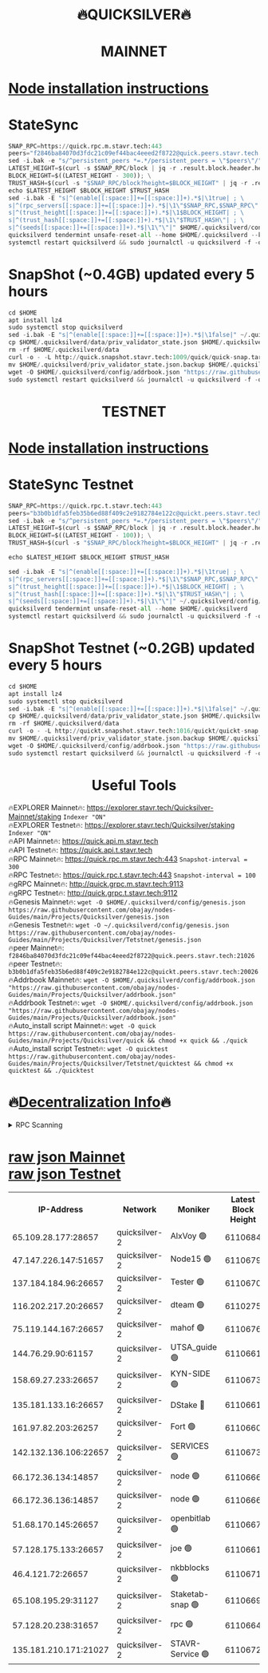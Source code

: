 <h1 align="center"> 🔥QUICKSILVER🔥</h1>

<h1 align="center"> MAINNET</h1>

[Node installation instructions](https://github.com/obajay/nodes-Guides/tree/main/Projects/Quicksilver)
=

# StateSync
```python
SNAP_RPC=https://quick.rpc.m.stavr.tech:443
peers="f2846ba84070d3fdc21c09ef44bac4eeed2f8722@quick.peers.stavr.tech:21026"
sed -i.bak -e "s/^persistent_peers *=.*/persistent_peers = \"$peers\"/" $HOME/.quicksilverd/config/config.toml
LATEST_HEIGHT=$(curl -s $SNAP_RPC/block | jq -r .result.block.header.height); \
BLOCK_HEIGHT=$((LATEST_HEIGHT - 300)); \
TRUST_HASH=$(curl -s "$SNAP_RPC/block?height=$BLOCK_HEIGHT" | jq -r .result.block_id.hash)
echo $LATEST_HEIGHT $BLOCK_HEIGHT $TRUST_HASH
sed -i.bak -E "s|^(enable[[:space:]]+=[[:space:]]+).*$|\1true| ; \
s|^(rpc_servers[[:space:]]+=[[:space:]]+).*$|\1\"$SNAP_RPC,$SNAP_RPC\"| ; \
s|^(trust_height[[:space:]]+=[[:space:]]+).*$|\1$BLOCK_HEIGHT| ; \
s|^(trust_hash[[:space:]]+=[[:space:]]+).*$|\1\"$TRUST_HASH\"| ; \
s|^(seeds[[:space:]]+=[[:space:]]+).*$|\1\"\"|" $HOME/.quicksilverd/config/config.toml
quicksilverd tendermint unsafe-reset-all --home $HOME/.quicksilverd --keep-addr-book
systemctl restart quicksilverd && sudo journalctl -u quicksilverd -f -o cat
```

# SnapShot (~0.4GB) updated every 5 hours
```python
cd $HOME
apt install lz4
sudo systemctl stop quicksilverd
sed -i.bak -E "s|^(enable[[:space:]]+=[[:space:]]+).*$|\1false|" ~/.quicksilverd/config/config.toml
cp $HOME/.quicksilverd/data/priv_validator_state.json $HOME/.quicksilverd/priv_validator_state.json.backup
rm -rf $HOME/.quicksilverd/data
curl -o - -L http://quick.snapshot.stavr.tech:1009/quick/quick-snap.tar.lz4 | lz4 -c -d - | tar -x -C $HOME/.quicksilverd --strip-components 2
mv $HOME/.quicksilverd/priv_validator_state.json.backup $HOME/.quicksilverd/data/priv_validator_state.json
wget -O $HOME/.quicksilverd/config/addrbook.json "https://raw.githubusercontent.com/obajay/nodes-Guides/main/Projects/Quicksilver/addrbook.json"
sudo systemctl restart quicksilverd && journalctl -u quicksilverd -f -o cat
```

<h1 align="center"> TESTNET</h1>

[Node installation instructions](https://github.com/obajay/nodes-Guides/tree/main/Projects/Quicksilver/Tetstnet)
=

# StateSync Testnet
```python
SNAP_RPC=https://quick.rpc.t.stavr.tech:443
peers="b3b0b1dfa5feb35b6ed88f409c2e9182784e122c@quickt.peers.stavr.tech:20026"
sed -i.bak -e "s/^persistent_peers *=.*/persistent_peers = \"$peers\"/" $HOME/.quicksilverd/config/config.toml
LATEST_HEIGHT=$(curl -s $SNAP_RPC/block | jq -r .result.block.header.height); \
BLOCK_HEIGHT=$((LATEST_HEIGHT - 100)); \
TRUST_HASH=$(curl -s "$SNAP_RPC/block?height=$BLOCK_HEIGHT" | jq -r .result.block_id.hash)

echo $LATEST_HEIGHT $BLOCK_HEIGHT $TRUST_HASH

sed -i.bak -E "s|^(enable[[:space:]]+=[[:space:]]+).*$|\1true| ; \
s|^(rpc_servers[[:space:]]+=[[:space:]]+).*$|\1\"$SNAP_RPC,$SNAP_RPC\"| ; \
s|^(trust_height[[:space:]]+=[[:space:]]+).*$|\1$BLOCK_HEIGHT| ; \
s|^(trust_hash[[:space:]]+=[[:space:]]+).*$|\1\"$TRUST_HASH\"| ; \
s|^(seeds[[:space:]]+=[[:space:]]+).*$|\1\"\"|" ~/.quicksilverd/config/config.toml
quicksilverd tendermint unsafe-reset-all --home $HOME/.quicksilverd
systemctl restart quicksilverd && sudo journalctl -u quicksilverd -f -o cat

```

# SnapShot Testnet (~0.2GB) updated every 5 hours
```python
cd $HOME
apt install lz4
sudo systemctl stop quicksilverd
sed -i.bak -E "s|^(enable[[:space:]]+=[[:space:]]+).*$|\1false|" ~/.quicksilverd/config/config.toml
cp $HOME/.quicksilverd/data/priv_validator_state.json $HOME/.quicksilverd/priv_validator_state.json.backup
rm -rf $HOME/.quicksilverd/data
curl -o - -L http://quickt.snapshot.stavr.tech:1016/quickt/quickt-snap.tar.lz4 | lz4 -c -d - | tar -x -C $HOME/.quicksilverd --strip-components 2
mv $HOME/.quicksilverd/priv_validator_state.json.backup $HOME/.quicksilverd/data/priv_validator_state.json
wget -O $HOME/.quicksilverd/config/addrbook.json "https://raw.githubusercontent.com/obajay/nodes-Guides/main/Projects/Quicksilver/Tetstnet/addrbook.json"
sudo systemctl restart quicksilverd && journalctl -u quicksilverd -f -o cat
```
 <h1 align="center"> Useful Tools</h1>

🔥EXPLORER Mainnet🔥:        https://explorer.stavr.tech/Quicksilver-Mainnet/staking    `Indexer "ON"` \
🔥EXPLORER Testnet🔥:        https://explorer.stavr.tech/Quicksilver/staking	        `Indexer "ON"` \
🔥API Mainnet🔥: 			 https://quick.api.m.stavr.tech \
🔥API Testnet🔥: 			 https://quick.api.t.stavr.tech \
🔥RPC Mainnet🔥:             https://quick.rpc.m.stavr.tech:443              `Snapshot-interval = 300` \
🔥RPC Testnet🔥:             https://quick.rpc.t.stavr.tech:443              `Snapshot-interval = 100` \
🔥gRPC Mainnet🔥:                    http://quick.grpc.m.stavr.tech:9113 \
🔥gRPC Testnet🔥:                    http://quick.grpc.t.stavr.tech:9112 \
🔥Genesis Mainnet🔥: `wget -O $HOME/.quicksilverd/config/genesis.json https://raw.githubusercontent.com/obajay/nodes-Guides/main/Projects/Quicksilver/genesis.json` \
🔥Genesis Testnet🔥: `wget -O ~/.quicksilverd/config/genesis.json https://raw.githubusercontent.com/obajay/nodes-Guides/main/Projects/Quicksilver/Tetstnet/genesis.json` \
🔥peer Mainnet🔥:					 `f2846ba84070d3fdc21c09ef44bac4eeed2f8722@quick.peers.stavr.tech:21026` \
🔥peer Testnet🔥:					 `b3b0b1dfa5feb35b6ed88f409c2e9182784e122c@quickt.peers.stavr.tech:20026` \
🔥Addrbook Mainnet🔥:    ```wget -O $HOME/.quicksilverd/config/addrbook.json "https://raw.githubusercontent.com/obajay/nodes-Guides/main/Projects/Quicksilver/addrbook.json"``` \
🔥Addrbook Testnet🔥:    ```wget -O $HOME/.quicksilverd/config/addrbook.json "https://raw.githubusercontent.com/obajay/nodes-Guides/main/Projects/Quicksilver/addrbook.json"``` \
🔥Auto_install script Mainnet🔥: ```wget -O quick https://raw.githubusercontent.com/obajay/nodes-Guides/main/Projects/Quicksilver/quick && chmod +x quick && ./quick``` \
🔥Auto_install script Testnet🔥: ```wget -O quicktest https://raw.githubusercontent.com/obajay/nodes-Guides/main/Projects/Quicksilver/Tetstnet/quicktest && chmod +x quicktest && ./quicktest```

🔥[Decentralization Info](https://github.com/obajay/StateSync-snapshots/tree/main/Projects/Quicksilver/Decentralization)🔥
=

<details>
<summary>RPC Scanning</summary>

<h2 align="center"> We scan nodes in real time every 4 hours. And we provide the final result of RPC endpoints.
We cannot influence the operation of these nodes in any way. </h2>


```python
If Voting Power is higher than 0 --> then the Node is a validator of the network and may be subject to attack and be a potential threat to the chain.
```
```python
We marked such validators with a red symbol
```

</details>

[raw json Mainnet](https://rpc-check.quickm.stavr.tech/quickm/rpc-quickm-result.json) \
[raw json Testnet](https://github.com/obajay/StateSync-snapshots/tree/main/Projects/Quicksilver/Rpc-Check-Testnet)
=


<table><tr><th>IP-Address</th><th>Network</th><th>Moniker</th><th>Latest Block Height</th><th>Earliest Block Height</th><th>Catching Up</th><th>Tx Index</th><th>Voting Power</th><th>Scan Time</th></tr><tr><td>65.109.28.177:28657</td><td>quicksilver-2</td><td>AlxVoy 🟢</td><td>6110684</td><td>3562001</td><td>False</td><td>off</td><td>0</td><td>2024-02-24T07:23:18.214023566UTC</td></tr><tr><td>47.147.226.147:51657</td><td>quicksilver-2</td><td>Node15 🟢</td><td>6110679</td><td>5151648</td><td>False</td><td>off</td><td>0</td><td>2024-02-24T07:22:42.710312349UTC</td></tr><tr><td>137.184.184.96:26657</td><td>quicksilver-2</td><td>Tester 🟢</td><td>6110670</td><td>5550692</td><td>False</td><td>off</td><td>0</td><td>2024-02-24T07:21:51.480334385UTC</td></tr><tr><td>116.202.217.20:26657</td><td>quicksilver-2</td><td>dteam 🟢</td><td>6110275</td><td>5581001</td><td>False</td><td>on</td><td>0</td><td>2024-02-24T07:22:18.284065661UTC</td></tr><tr><td>75.119.144.167:26657</td><td>quicksilver-2</td><td>mahof 🟢</td><td>6110676</td><td>5654794</td><td>False</td><td>on</td><td>0</td><td>2024-02-24T07:22:26.938163746UTC</td></tr><tr><td>144.76.29.90:61157</td><td>quicksilver-2</td><td>UTSA_guide 🟢</td><td>6110661</td><td>5743301</td><td>False</td><td>on</td><td>0</td><td>2024-02-24T07:20:57.047416148UTC</td></tr><tr><td>158.69.27.233:26657</td><td>quicksilver-2</td><td>KYN-SIDE 🟢</td><td>6110673</td><td>5799001</td><td>False</td><td>on</td><td>0</td><td>2024-02-24T07:22:04.886756538UTC</td></tr><tr><td>135.181.133.16:26657</td><td>quicksilver-2</td><td>DStake 🔴</td><td>6110661</td><td>5807001</td><td>False</td><td>on</td><td>154670</td><td>2024-02-24T07:20:56.462446776UTC</td></tr><tr><td>161.97.82.203:26257</td><td>quicksilver-2</td><td>Fort 🟢</td><td>6110660</td><td>5863421</td><td>False</td><td>on</td><td>0</td><td>2024-02-24T07:20:53.945219897UTC</td></tr><tr><td>142.132.136.106:22657</td><td>quicksilver-2</td><td>SERVICES 🟢</td><td>6110673</td><td>5920001</td><td>False</td><td>on</td><td>0</td><td>2024-02-24T07:22:09.791026392UTC</td></tr><tr><td>66.172.36.134:14857</td><td>quicksilver-2</td><td>node 🟢</td><td>6110666</td><td>5950756</td><td>False</td><td>on</td><td>0</td><td>2024-02-24T07:21:24.201500851UTC</td></tr><tr><td>66.172.36.136:14857</td><td>quicksilver-2</td><td>node 🟢</td><td>6110666</td><td>5950756</td><td>False</td><td>on</td><td>0</td><td>2024-02-24T07:21:24.990191843UTC</td></tr><tr><td>51.68.170.145:26657</td><td>quicksilver-2</td><td>openbitlab 🟢</td><td>6110667</td><td>5981220</td><td>False</td><td>on</td><td>0</td><td>2024-02-24T07:21:31.653262126UTC</td></tr><tr><td>57.128.175.133:26657</td><td>quicksilver-2</td><td>joe 🟢</td><td>6110661</td><td>6039778</td><td>False</td><td>on</td><td>0</td><td>2024-02-24T07:20:59.479161405UTC</td></tr><tr><td>46.4.121.72:26657</td><td>quicksilver-2</td><td>nkbblocks 🟢</td><td>6110671</td><td>6056301</td><td>False</td><td>on</td><td>0</td><td>2024-02-24T07:21:58.087093671UTC</td></tr><tr><td>65.108.195.29:31127</td><td>quicksilver-2</td><td>Staketab-snap 🟢</td><td>6110669</td><td>6075001</td><td>False</td><td>off</td><td>0</td><td>2024-02-24T07:21:44.387507611UTC</td></tr><tr><td>57.128.20.238:31657</td><td>quicksilver-2</td><td>rpc 🟢</td><td>6110664</td><td>6092624</td><td>False</td><td>on</td><td>0</td><td>2024-02-24T07:21:16.768167432UTC</td></tr><tr><td>135.181.210.171:21027</td><td>quicksilver-2</td><td>STAVR-Service 🟢</td><td>6110672</td><td>6107001</td><td>False</td><td>on</td><td>0</td><td>2024-02-24T07:22:05.370999237UTC</td></tr></table>
